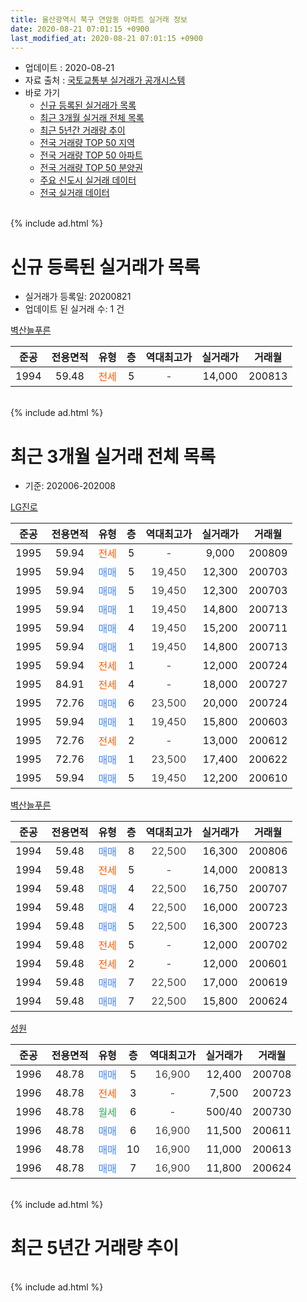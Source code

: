 ```yaml
---
title: 울산광역시 북구 연암동 아파트 실거래 정보
date: 2020-08-21 07:01:15 +0900
last_modified_at: 2020-08-21 07:01:15 +0900
---
```


* 업데이트 : 2020-08-21
* 자료 출처 : [국토교통부 실거래가 공개시스템](http://rt.molit.go.kr)
* 바로 가기
    * [신규 등록된 실거래가 목록](#신규-등록된-실거래가-목록)
    * [최근 3개월 실거래 전체 목록](#최근-3개월-실거래-전체-목록)
    * [최근 5년간 거래량 추이](#최근-5년간-거래량-추이)
    * [전국 거래량 TOP 50 지역](https://inasie.github.io/apt-trade-info/최근-3개월-전국에서-가장-거래가-많이-발생한-지역)
    * [전국 거래량 TOP 50 아파트](https://inasie.github.io/apt-trade-info/최근-3개월-전국에서-가장-거래가-많이-발생한-아파트)
    * [전국 거래량 TOP 50 분양권](https://inasie.github.io/apt-trade-info/최근-3개월-전국에서-가장-거래가-많이-발생한-분양권)
    * [주요 신도시 실거래 데이터](https://inasie.github.io/apt-trade-info/주요-신도시)
    * [전국 실거래 데이터](https://inasie.github.io/apt-trade-info/전국)
<br>
{% include ad.html %}
<br>

# 신규 등록된 실거래가 목록
* 실거래가 등록일: 20200821
* 업데이트 된 실거래 수: 1 건


[벽산늘푸른](https://search.naver.com/search.naver?query=%EC%9A%B8%EC%82%B0%EA%B4%91%EC%97%AD%EC%8B%9C+%EB%B6%81%EA%B5%AC+%EC%97%B0%EC%95%94%EB%8F%99+%EB%B2%BD%EC%82%B0%EB%8A%98%ED%91%B8%EB%A5%B8)

|준공|전용면적|유형|층|역대최고가|실거래가|거래월|
|:---:|:---:|:---:|:---:|:---:|:---:|:---:|
|1994|59.48|<span style="color:#ff5a00">전세</span>|5|<span style="color:#444444">-</span>|14,000|200813|


<br>
{% include ad.html %}
<br>

# 최근 3개월 실거래 전체 목록
* 기준: 202006-202008


[LG진로](https://search.naver.com/search.naver?query=%EC%9A%B8%EC%82%B0%EA%B4%91%EC%97%AD%EC%8B%9C+%EB%B6%81%EA%B5%AC+%EC%97%B0%EC%95%94%EB%8F%99+LG%EC%A7%84%EB%A1%9C)

|준공|전용면적|유형|층|역대최고가|실거래가|거래월|
|:---:|:---:|:---:|:---:|:---:|:---:|:---:|
|1995|59.94|<span style="color:#ff5a00">전세</span>|5|<span style="color:#444444">-</span>|9,000|200809|
|1995|59.94|<span style="color:#4285f3">매매</span>|5|<span style="color:#444444">19,450</span>|12,300|200703|
|1995|59.94|<span style="color:#4285f3">매매</span>|5|<span style="color:#444444">19,450</span>|12,300|200703|
|1995|59.94|<span style="color:#4285f3">매매</span>|1|<span style="color:#444444">19,450</span>|14,800|200713|
|1995|59.94|<span style="color:#4285f3">매매</span>|4|<span style="color:#444444">19,450</span>|15,200|200711|
|1995|59.94|<span style="color:#4285f3">매매</span>|1|<span style="color:#444444">19,450</span>|14,800|200713|
|1995|59.94|<span style="color:#ff5a00">전세</span>|1|<span style="color:#444444">-</span>|12,000|200724|
|1995|84.91|<span style="color:#ff5a00">전세</span>|4|<span style="color:#444444">-</span>|18,000|200727|
|1995|72.76|<span style="color:#4285f3">매매</span>|6|<span style="color:#444444">23,500</span>|20,000|200724|
|1995|59.94|<span style="color:#4285f3">매매</span>|1|<span style="color:#444444">19,450</span>|15,800|200603|
|1995|72.76|<span style="color:#ff5a00">전세</span>|2|<span style="color:#444444">-</span>|13,000|200612|
|1995|72.76|<span style="color:#4285f3">매매</span>|1|<span style="color:#444444">23,500</span>|17,400|200622|
|1995|59.94|<span style="color:#4285f3">매매</span>|5|<span style="color:#444444">19,450</span>|12,200|200610|

[벽산늘푸른](https://search.naver.com/search.naver?query=%EC%9A%B8%EC%82%B0%EA%B4%91%EC%97%AD%EC%8B%9C+%EB%B6%81%EA%B5%AC+%EC%97%B0%EC%95%94%EB%8F%99+%EB%B2%BD%EC%82%B0%EB%8A%98%ED%91%B8%EB%A5%B8)

|준공|전용면적|유형|층|역대최고가|실거래가|거래월|
|:---:|:---:|:---:|:---:|:---:|:---:|:---:|
|1994|59.48|<span style="color:#4285f3">매매</span>|8|<span style="color:#444444">22,500</span>|16,300|200806|
|1994|59.48|<span style="color:#ff5a00">전세</span>|5|<span style="color:#444444">-</span>|14,000|200813|
|1994|59.48|<span style="color:#4285f3">매매</span>|4|<span style="color:#444444">22,500</span>|16,750|200707|
|1994|59.48|<span style="color:#4285f3">매매</span>|4|<span style="color:#444444">22,500</span>|16,000|200723|
|1994|59.48|<span style="color:#4285f3">매매</span>|5|<span style="color:#444444">22,500</span>|16,300|200723|
|1994|59.48|<span style="color:#ff5a00">전세</span>|5|<span style="color:#444444">-</span>|12,000|200702|
|1994|59.48|<span style="color:#ff5a00">전세</span>|2|<span style="color:#444444">-</span>|12,000|200601|
|1994|59.48|<span style="color:#4285f3">매매</span>|7|<span style="color:#444444">22,500</span>|17,000|200619|
|1994|59.48|<span style="color:#4285f3">매매</span>|7|<span style="color:#444444">22,500</span>|15,800|200624|

[성원](https://search.naver.com/search.naver?query=%EC%9A%B8%EC%82%B0%EA%B4%91%EC%97%AD%EC%8B%9C+%EB%B6%81%EA%B5%AC+%EC%97%B0%EC%95%94%EB%8F%99+%EC%84%B1%EC%9B%90)

|준공|전용면적|유형|층|역대최고가|실거래가|거래월|
|:---:|:---:|:---:|:---:|:---:|:---:|:---:|
|1996|48.78|<span style="color:#4285f3">매매</span>|5|<span style="color:#444444">16,900</span>|12,400|200708|
|1996|48.78|<span style="color:#ff5a00">전세</span>|3|<span style="color:#444444">-</span>|7,500|200723|
|1996|48.78|<span style="color:#34a853">월세</span>|6|<span style="color:#444444">-</span>|500/40|200730|
|1996|48.78|<span style="color:#4285f3">매매</span>|6|<span style="color:#444444">16,900</span>|11,500|200611|
|1996|48.78|<span style="color:#4285f3">매매</span>|10|<span style="color:#444444">16,900</span>|11,000|200613|
|1996|48.78|<span style="color:#4285f3">매매</span>|7|<span style="color:#444444">16,900</span>|11,800|200624|


<br>
{% include ad.html %}
<br>

# 최근 5년간 거래량 추이


<div style="width:100%;">
    <canvas id="deal_progress" height="200"></canvas>
</div>

<script>
new Chart(document.getElementById("deal_progress"), {
    type: 'line',
    data: {
        labels: ['201508','201509','201510','201511','201512','201601','201602','201603','201604','201605','201606','201607','201608','201609','201610','201611','201612','201701','201702','201703','201704','201705','201706','201707','201708','201709','201710','201711','201712','201801','201802','201803','201804','201805','201806','201807','201808','201809','201810','201811','201812','201901','201902','201903','201904','201905','201906','201907','201908','201909','201910','201911','201912','202001','202002','202003','202004','202005','202006','202007','202008'],
        datasets: [{
            label: '매매',
            pointRadius: 1,
            data: [8, 10, 17, 18, 10, 6, 8, 16, 14, 3, 8, 9, 8, 12, 13, 12, 8, 12, 6, 12, 13, 7, 6, 14, 7, 7, 11, 9, 5, 7, 5, 7, 5, 11, 4, 3, 3, 7, 8, 7, 9, 8, 11, 17, 16, 21, 11, 9, 9, 9, 16, 18, 14, 8, 15, 10, 13, 8, 8, 10, 1],
            borderColor: "rgba(255, 201, 14, 1)",
            backgroundColor: "rgba(255, 201, 14, 0.5)",
            fill: false,
            lineTension: 0
        },{
            label: '전월세',
            pointRadius: 1,
            data: [2, 7, 11, 10, 2, 8, 6, 6, 9, 5, 4, 11, 6, 6, 5, 6, 4, 5, 3, 5, 6, 7, 6, 2, 3, 7, 4, 3, 6, 4, 6, 7, 7, 9, 6, 9, 3, 4, 6, 6, 6, 10, 10, 5, 10, 13, 5, 6, 12, 13, 4, 7, 7, 14, 8, 9, 7, 4, 2, 5, 2],
            borderColor: "rgba(0, 141, 185, 1)",
            backgroundColor: "rgba(0, 141, 185, 0.5)",
            fill: false,
            lineTension: 0
        }
        ]
    },
    options: {
        responsive: true,
        title: {
            display: false
        },
        tooltips: {
            mode: 'index',
            intersect: false
        },
        hover: {
            mode: 'nearest',
            intersect: true
        },
        scales: {
            xAxes: [{
                display: true,
                scaleLabel: {
                    display: true,
                    labelString: '년/월'
                }
            }],
            yAxes: [{
                display: true,
                ticks: {
                    suggestedMin: 0,
                },
                scaleLabel: {
                    display: true,
                    labelString: '실거래 수'
                }
            }]
        }
    }
});

</script>


<br>
{% include ad.html %}
<br>

